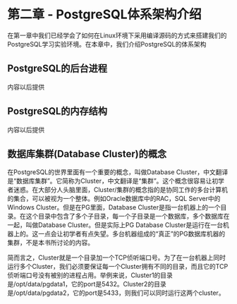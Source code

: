 # 第二章 - PostgreSQL体系架构介绍

在第一章中我们已经学会了如何在Linux环境下采用编译源码的方式来搭建我们的PostgreSQL学习实验环境。在本章中，我们介绍PostgreSQL的体系架构

## PostgreSQL的后台进程

内容以后提供

## PostgreSQL的内存结构

内容以后提供

## 数据库集群(Database Cluster)的概念

在PostgreSQL的世界里面有一个重要的概念，叫做Database Cluster，中文翻译是“数据库集群”。它简称为Cluster，中文翻译是“集群”。这个概念很容易让初学者迷惑。在大部分人头脑里面，Cluster/集群的概念指的是协同工作的多台计算机的集合，可以被视为一个整体。例如Oracle数据库中的RAC，SQL Server中的Windows Cluster。但是在PG里面，Database Cluster是指一台机器上的一个目录。在这个目录中包含了多个子目录，每一个子目录是一个数据库，多个数据库在一起，叫做Database Cluster。但是实际上PG Database Cluster是运行在一台机器上的。这一点会让初学者有点失望。多台机器组成的“真正”的PG数据库机器的集群，不是本书所讨论的内容。

简而言之，Cluster就是一个目录加一个TCP侦听端口号。为了在一台机器上同时运行多个Cluster，我们必须要保证每一个Cluster拥有不同的目录，而且它的TCP侦听端口号没有被别的进程占用。举例来说，Cluster1的目录是/opt/data/pgdata1，它的port是5432。Cluster2的目录是/opt/data/pgdata2，它的port是5433，则我们可以同时运行这两个cluster。
